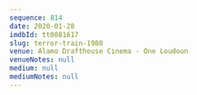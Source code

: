 ```yaml
---
sequence: 814
date: 2020-01-28
imdbId: tt0081617
slug: terror-train-1980
venue: Alamo Drafthouse Cinema - One Loudoun
venueNotes: null
medium: null
mediumNotes: null
---
```

